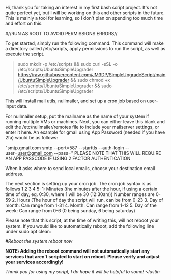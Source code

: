 Hi, thank you for taking an interest in my first bash script project.
It's not quite perfect yet, but I will be working on this and other scripts in the future.
This is mainly a tool for learning, so I don't plan on spending too much time and effort on this.


#//RUN AS ROOT TO AVOID PERMISSIONS ERRORS//

To get started, simply run the following command. This command will make a directory called /etc/scripts, apply permissions to run the script, as well as execute the script.

>sudo mkdir -p /etc/scripts && sudo curl -sSL -o /etc/scripts/UbuntuSimpleUpgrader https://raw.githubusercontent.com/JM3DP/SimpleUpgradeScript/main/UbuntuSimpleUpgrader && sudo chmod +x /etc/scripts/UbuntuSimpleUpgrader && sudo /etc/scripts/UbuntuSimpleUpgrader

This will install mail utils, nullmailer, and set up a cron job based on user-input data.

For nullmailer setup, put the mailname as the name of your system if running multiple VMs or machines.
Next, you can either leave this blank and edit the /etc/nullmailer/remotes file to include your mailserver settings, or enter it here. An example for gmail using App Password (needed if you have 2fa) would be as follows:

"smtp.gmail.com smtp --port=587 --starttls --auth-login --user=<user@gmail.com> --pass=<passcode>"
    PLEASE NOTE THAT THIS WILL REQUIRE AN APP PASSCODE IF USING 2 FACTOR AUTHENTICATION
  
 When it asks where to send local emails, choose your destination email address.
  
  The next section is setting up your cron job. The cron job syntax is as follows 1 2 3 4 5:
            1: Minutes (the minutes after the hour, if using a certain time of day, eg. 0:30, where 1 will be 30 (12:30am)) Number ranges are 0-59
            2. Hours (The hour of day the script will run, can be from 0-23
            3. Day of month: Can range from 1-31
            4. Month: Can range from 1-12
            5. Day of the week: Can range from 0-6 (0 being sunday, 6 being saturday)
  
  
  
Please note that this script, at the time of writing this, will not reboot your system. If you would like to automatically reboot, add the following line under sudo apt clean:
  
  *#Reboot the system
   reboot now*
  
  **NOTE: Adding the reboot command will not automatically start any services that aren't scripted to start on reboot. Please verify and adjust your services accordingly!**
  
  *Thank you for using my script, I do hope it will be helpful to some! -Justin*
  
